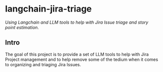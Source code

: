 # langchain-jira-triage
_Using Langchain and LLM tools to help with Jira Issue triage and story point estimation._


## Intro
The goal of this project is to provide a set of LLM tools to help with Jira Project management and to help remove some of the tedium when it comes to organizing and triaging Jira Issues.

